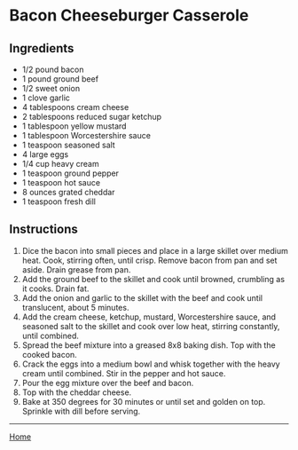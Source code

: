 # Bacon Cheeseburger Casserole

## Ingredients
- 1/2 pound bacon
- 1 pound ground beef
- 1/2 sweet onion
- 1 clove garlic
- 4 tablespoons cream cheese
- 2 tablespoons reduced sugar ketchup
- 1 tablespoon yellow mustard
- 1 tablespoon Worcestershire sauce
- 1 teaspoon seasoned salt
- 4 large eggs
- 1/4 cup heavy cream
- 1 teaspoon ground pepper
- 1 teaspoon hot sauce
- 8 ounces grated cheddar
- 1 teaspoon fresh dill

## Instructions
1. Dice the bacon into small pieces and place in a large skillet over medium heat. Cook, stirring often, until crisp. Remove bacon from pan and set aside. Drain grease from pan.
1. Add the ground beef to the skillet and cook until browned, crumbling as it cooks. Drain fat.
1. Add the onion and garlic to the skillet with the beef and cook until translucent, about 5 minutes.
1. Add the cream cheese, ketchup, mustard, Worcestershire sauce, and seasoned salt to the skillet and cook over low heat, stirring constantly, until combined.
1. Spread the beef mixture into a greased 8x8 baking dish. Top with the cooked bacon.
1. Crack the eggs into a medium bowl and whisk together with the heavy cream until combined. Stir in the pepper and hot sauce.
1. Pour the egg mixture over the beef and bacon.
1. Top with the cheddar cheese.
1. Bake at 350 degrees for 30 minutes or until set and golden on top. Sprinkle with dill before serving.

---
[Home](../)